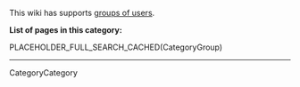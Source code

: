 
This wiki has supports [groups of users](/src/HelpOnGroups/index.md).

**List of pages in this category:**

PLACEHOLDER_FULL_SEARCH_CACHED(CategoryGroup)

----
CategoryCategory
